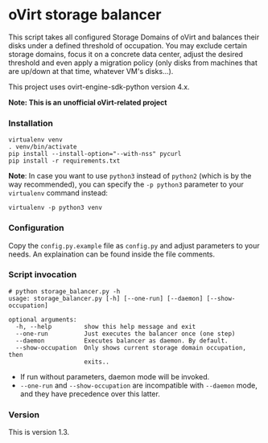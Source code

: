 # oVirt storage balancer

This script takes all configured Storage Domains of oVirt and balances their disks under a defined threshold of occupation. You may exclude certain storage domains, focus it on a concrete data center, adjust the desired threshold and even apply a migration policy (only disks from machines that are up/down at that time, whatever VM's disks...).

This project uses ovirt-engine-sdk-python version 4.x.

**Note: This is an unofficial oVirt-related project**

### Installation

```
virtualenv venv
. venv/bin/activate
pip install --install-option="--with-nss" pycurl
pip install -r requirements.txt
```

**Note**: In case you want to use `python3` instead of `python2` (which is by the way recommended), you can specify the `-p python3` parameter to your `virtualenv` command instead:

`virtualenv -p python3 venv`

### Configuration
Copy the `config.py.example` file as `config.py` and adjust parameters to your needs. An explaination can be found inside the file comments.

### Script invocation

```
# python storage_balancer.py -h
usage: storage_balancer.py [-h] [--one-run] [--daemon] [--show-occupation]

optional arguments:
  -h, --help         show this help message and exit
  --one-run          Just executes the balancer once (one step)
  --daemon           Executes balancer as daemon. By default.
  --show-occupation  Only shows current storage domain occupation, then
                     exits..
```

* If run without parameters, daemon mode will be invoked.
* `--one-run` and `--show-occupation` are incompatible with `--daemon` mode, and they have precedence over this latter.

### Version

This is version 1.3.
